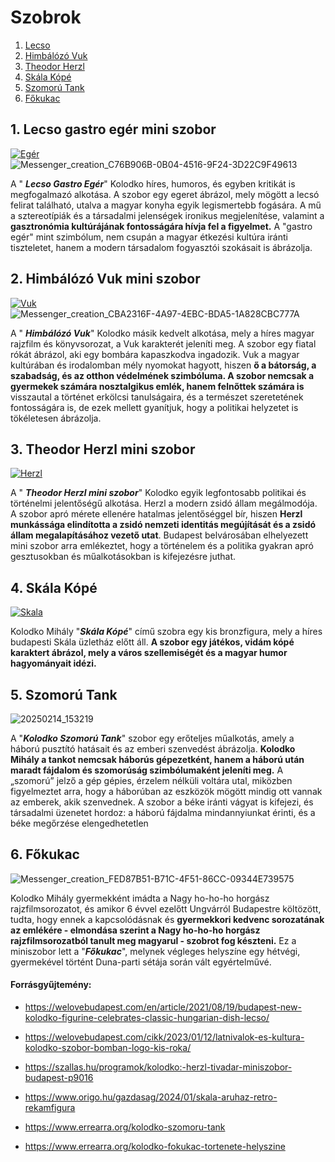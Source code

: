 # Szobrok
1. [Lecso](#1-lecso-gastro-egér-mini-szobor)
2. [Himbálózó Vuk](#2-himbálózó-vuk-mini-szobor)
3. [Theodor Herzl](#3-theodor-herzl-mini-szobor)
4. [Skála Kópé](#4-skála-kópé)
5. [Szomorú Tank](#5-szomorú-tank)
6. [Főkukac](#6-főkukac)
## 1. **Lecso gastro egér mini szobor**
[![Egér](https://github.com/Balogh-Kristof/kolodko_project/blob/main/eger.jpg?raw=true "Egér")](https://github.com/Balogh-Kristof/kolodko_project/blob/main/eger.jpg "Egér")
![Messenger_creation_C76B906B-0B04-4516-9F24-3D22C9F49613](https://github.com/user-attachments/assets/16180f61-5488-489e-bf56-a49af0fcf9ad)

A " ***Lecso Gastro Egér***" Kolodko híres, humoros, és egyben kritikát is megfogalmazó alkotása. A szobor egy egeret ábrázol, mely mögött a lecsó felirat található, utalva a magyar konyha egyik legismertebb fogására. A mű a sztereotípiák és a társadalmi jelenségek ironikus megjelenítése, valamint a **gasztronómia kultúrájának fontosságára hívja fel a figyelmet.** A "gastro egér" mint szimbólum, nem csupán a magyar étkezési kultúra iránti tiszteletet, hanem a modern társadalom fogyasztói szokásait is ábrázolja.

##  2. **Himbálózó Vuk mini szobor**
[![Vuk](https://github.com/Balogh-Kristof/kolodko_project/blob/main/vuk.jpg?raw=true "Vuk")](https://github.com/Balogh-Kristof/kolodko_project/blob/main/vuk.jpg "Vuk")
![Messenger_creation_CBA2316F-4A97-4EBC-BDA5-1A828CBC777A](https://github.com/user-attachments/assets/0c3c87ce-0cb2-40ac-8eb8-ce45851c85f0)

A " ***Himbálózó Vuk***" Kolodko másik kedvelt alkotása, mely a híres magyar rajzfilm és könyvsorozat, a Vuk karakterét jeleníti meg. A szobor egy fiatal rókát ábrázol, aki egy bombára kapaszkodva ingadozik. Vuk a magyar kultúrában és irodalomban mély nyomokat hagyott, hiszen **ő a bátorság, a szabadság, és az otthon védelmének szimbóluma. A szobor nemcsak a gyermekek számára nosztalgikus emlék, hanem felnőttek számára is** visszautal a történet erkölcsi tanulságaira, és a természet szeretetének fontosságára is, de ezek mellett gyanítjuk, hogy a politikai helyzetet is tökéletesen ábrázolja.

## 3. **Theodor Herzl mini szobor**
[![Herzl](https://github.com/Balogh-Kristof/kolodko_project/blob/main/herzl.jpg?raw=true "Herzl")](http:/https://github.com/Balogh-Kristof/kolodko_project/blob/main/herzl.jpg/ "Herzl")

A " ***Theodor Herzl mini szobor***" Kolodko egyik legfontosabb politikai és történelmi jelentőségű alkotása. Herzl a modern zsidó állam megálmodója. A szobor apró mérete ellenére hatalmas jelentőséggel bír, hiszen **Herzl munkássága elindította a zsidó nemzeti identitás megújítását és a zsidó állam megalapításához vezető utat**. Budapest belvárosában elhelyezett mini szobor arra emlékeztet, hogy a történelem és a politika gyakran apró gesztusokban és műalkotásokban is kifejezésre juthat.

## 4. Skála Kópé
[![Skala](https://github.com/Balogh-Kristof/kolodko_project/blob/main/IMG_20250214_105353.jpg?raw=true)](http://https://github.com/Balogh-Kristof/kolodko_project/blob/main/IMG_20250214_105353.jpg)

Kolodko Mihály "***Skála Kópé***" című szobra egy kis bronzfigura, mely a híres budapesti Skála üzletház előtt áll. **A szobor egy játékos, vidám kópé karaktert ábrázol, mely a város szellemiségét és a magyar humor hagyományait idézi.**

## 5. Szomorú Tank
![20250214_153219](https://github.com/user-attachments/assets/31a16e6a-a205-4307-9c97-2de469d3c8fe)

A "***Kolodko Szomorú Tank***" szobor egy erőteljes műalkotás, amely a háború pusztító hatásait és az emberi szenvedést ábrázolja. **Kolodko Mihály a tankot nemcsak háborús gépezetként, hanem a háború után maradt fájdalom és szomorúság szimbólumaként jeleníti meg.** A „szomorú” jelző a gép gépies, érzelem nélküli voltára utal, miközben figyelmeztet arra, hogy a háborúban az eszközök mögött mindig ott vannak az emberek, akik szenvednek. A szobor a béke iránti vágyat is kifejezi, és társadalmi üzenetet hordoz: a háború fájdalma mindannyiunkat érinti, és a béke megőrzése elengedhetetlen

## 6. Főkukac
![Messenger_creation_FED87B51-B71C-4F51-86CC-09344E739575](https://github.com/user-attachments/assets/a3429942-8122-4eaf-a38e-acc67b31081f)

Kolodko Mihály gyermekként imádta a Nagy ho-ho-ho horgász rajzfilmsorozatot, és amikor 6 évvel ezelőtt Ungvárról Budapestre költözött, tudta, hogy ennek a kapcsolódásnak és **gyermekkori kedvenc sorozatának az emlékére - elmondása szerint a Nagy ho-ho-ho horgász rajzfilmsorozatból tanult meg magyarul - szobrot fog készteni.** Ez a miniszobor lett a "***Főkukac***", melynek végleges helyszíne egy hétvégi, gyermekével történt Duna-parti sétája során vált egyértelművé.

#### Forrásgyűjtemény:

- https://welovebudapest.com/en/article/2021/08/19/budapest-new-kolodko-figurine-celebrates-classic-hungarian-dish-lecso/

- https://welovebudapest.com/cikk/2023/01/12/latnivalok-es-kultura-kolodko-szobor-bomban-logo-kis-roka/

- https://szallas.hu/programok/kolodko:-herzl-tivadar-miniszobor-budapest-p9016

- https://www.origo.hu/gazdasag/2024/01/skala-aruhaz-retro-rekamfigura

- https://www.errearra.org/kolodko-szomoru-tank

- https://www.errearra.org/kolodko-fokukac-tortenete-helyszine
